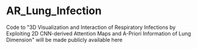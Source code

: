# AR_Lung_Infection

Code to "3D Visualization and Interaction of Respiratory Infections by Exploiting 2D CNN-derived Attention Maps and A-Priori Information of Lung Dimension" will be made publicly available here
